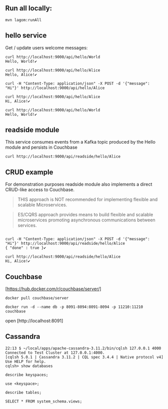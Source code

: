 

Run all locally:
---------------- 

```
mvn lagom:runAll
```

hello service
-------------

Get / update users welcome messages:
```
curl http://localhost:9000/api/hello/World
Hello, World!✔

curl http://localhost:9000/api/hello/Alice
Hello, Alice!✔

curl -H "Content-Type: application/json" -X POST -d '{"message": "Hi"}' http://localhost:9000/api/hello/Alice

curl http://localhost:9000/api/hello/Alice
Hi, Alice!✔

curl http://localhost:9000/api/hello/World
Hello, World!✔
```


readside module
---------------

This service consumes events from a Kafka topic produced by the Hello module and persists in Couchbase

```
curl http://localhost:9000/api/readside/hello/Alice
```

CRUD example
------------

For demonstration purposes readside module also implements a direct CRUD-like access to Couchbase.

> THIS approach is NOT recommended for implementing flexible and scalable Microservices.

> ES/CQRS approach provides means to build flexible and scalable microservices promoting asynchronous
> communications between services.

```

curl -H "Content-Type: application/json" -X POST -d '{"message": "Hi"}' http://localhost:9000/api/readside/hello/Alice
{ "done" : true }✔

curl http://localhost:9000/api/readside/hello/Alice
Hi, Alice!✔
```

Couchbase
---------

[https://hub.docker.com/r/couchbase/server/]

```
docker pull couchbase/server

docker run -d --name db -p 8091-8094:8091-8094 -p 11210:11210 couchbase
```

open [http://localhost:8091]

Cassandra
---------

```
22:13 $ ~/local/apps/apache-cassandra-3.11.2/bin/cqlsh 127.0.0.1 4000
Connected to Test Cluster at 127.0.0.1:4000.
[cqlsh 5.0.1 | Cassandra 3.11.2 | CQL spec 3.4.4 | Native protocol v4]
Use HELP for help.
cqlsh> show databases

describe keyspaces;

use <keyspace>;

describe tables;

SELECT * FROM system_schema.views;
```

